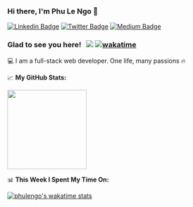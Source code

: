 ### Hi there, I'm Phu Le Ngo 👋
[![Linkedin Badge](https://img.shields.io/badge/-LinkedIn-0e76a8?style=flat-square&logo=Linkedin&logoColor=white)](https://linkedin.com/in/phulengo)
[![Twitter Badge](https://img.shields.io/badge/-Twitter-00acee?style=flat-square&logo=Twitter&logoColor=white)](https://twitter.com/phulengo)
[![Medium Badge](https://img.shields.io/badge/medium-%2312100E.svg?&style=for-square&logo=medium&logoColor=white)](https://medium.com/phulengo)
<!--[![Instagram Badge](https://img.shields.io/badge/-Instagram-e4405f?style=flat-square&logo=Instagram&logoColor=white)](https://instagram.com/phulengo/)-->

### Glad to see you here! &nbsp; ![](https://visitor-badge.glitch.me/badge?page_id=phulengo) [![wakatime](https://wakatime.com/badge/github/phulengo/ecommerce-internship.svg)](https://wakatime.com/@phulengo)
💻 I am a full-stack web developer. 
One life, many passions 🔥

📈 **My GitHub Stats:**
<p>
  <img height="180em" src="https://github-readme-stats.vercel.app/api?username=phulengo&show_icons=true&hide_border=true&&count_private=true&include_all_commits=true" />
  <!--<img height="180em" src="https://github-readme-stats.vercel.app/api/top-langs/?username=phulengo&exclude_repo=KNN-Image-Classification&show_icons=true&hide_border=true&layout=compact&langs_count=8"/>-->
</p>

📊 **This Week I Spent My Time On:**

[![phulengo's wakatime stats](https://github-readme-stats.vercel.app/api/wakatime?username=phulengo&layout=compact)](https://github.com/phulengo)

<!--
**phulengo/phulengo** is a ✨ _special_ ✨ repository because its `README.md` (this file) appears on your GitHub profile.

Here are some ideas to get you started:

- 🔭 I’m currently working on ...
- 🌱 I’m currently learning ...
- 👯 I’m looking to collaborate on ...
- 🤔 I’m looking for help with ...
- 💬 Ask me about ...
- 📫 How to reach me: ...
- 😄 Pronouns: ...
- ⚡ Fun fact: ...
-->
